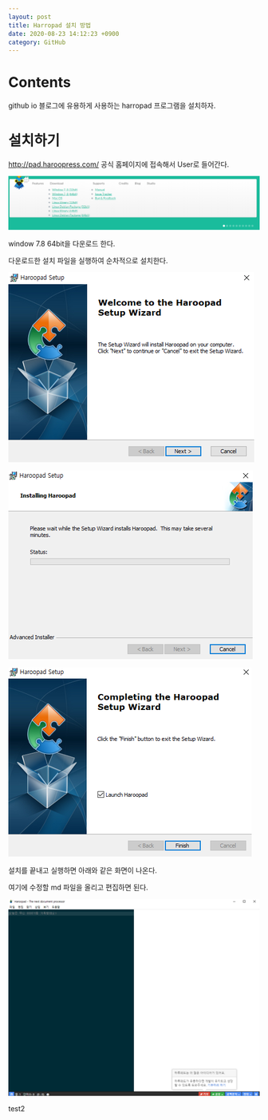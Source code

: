 ```yaml
---
layout: post
title: Harropad 설치 방법
date: 2020-08-23 14:12:23 +0900
category: GitHub
---
```

# Contents
github io 블로그에 유용하게 사용하는 harropad 프로그램을 설치하자.

# 설치하기

http://pad.haroopress.com/
공식 홈페이지에 접속해서 User로 들어간다.

![haroopad 2](https://raw.githubusercontent.com/YBHkorea/ybhkorea.github.com/master/Assets/haroopad/2.PNG)

window 7.8 64bit을 다운로드 한다.

다운로드한 설치 파일을 실행하여 순차적으로 설치한다.

![haroopad 3](https://raw.githubusercontent.com/YBHkorea/ybhkorea.github.com/master/Assets/haroopad/3.PNG)

![harropad 4](https://raw.githubusercontent.com/YBHkorea/ybhkorea.github.com/master/Assets/haroopad/4.PNG)

![harropad 5](https://raw.githubusercontent.com/YBHkorea/ybhkorea.github.com/master/Assets/haroopad/5.PNG)

설치를 끝내고 실행하면 아래와 같은 화면이 나온다.

여기에 수정할 md 파일을 올리고 편집하면 된다.

![harropad 6](https://raw.githubusercontent.com/YBHkorea/ybhkorea.github.com/master/Assets/haroopad/6.PNG)

test2
